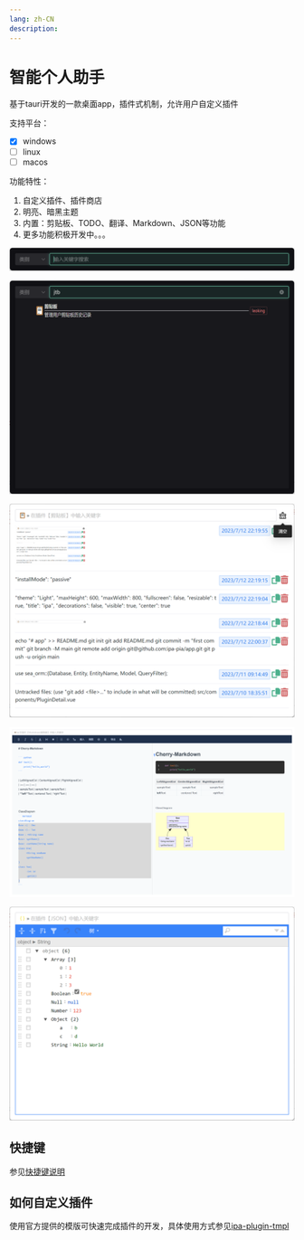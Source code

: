 ```yaml
---
lang: zh-CN
description: 
---
```


# 智能个人助手

基于tauri开发的一款桌面app，插件式机制，允许用户自定义插件

支持平台：

- [x] windows
- [ ] linux
- [ ] macos

功能特性：

1. 自定义插件、插件商店
2. 明亮、暗黑主题
3. 内置：剪贴板、TODO、翻译、Markdown、JSON等功能
4. 更多功能积极开发中。。。

![预览图](./images/index.png)

![搜索结果](./images/search-results.png)

![剪贴板](./images/clipboard.png)

![Markdown](./images/markdown.png)

![JSON](./images/json.png)

## 快捷键
参见[快捷键说明](./shortcuts/)

## 如何自定义插件

使用官方提供的模版可快速完成插件的开发，具体使用方式参见[ipa-plugin-tmpl](https://github.com/xdewx/ipa-plugin-tmpl.git)
